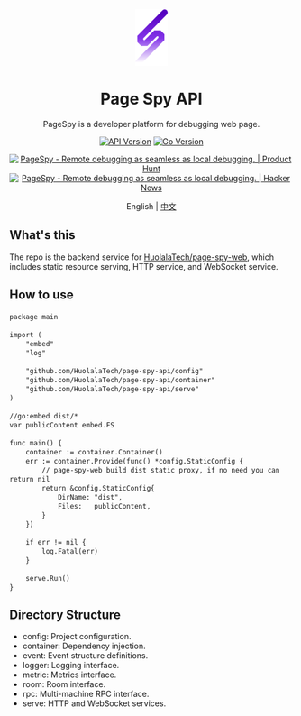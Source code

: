 [main-repo]: https://github.com/HuolalaTech/page-spy-web
[api-ver-img]: https://img.shields.io/github/v/tag/HuolalaTech/page-spy-api?label=version
[api-ver-url]: https://github.com/HuolalaTech/page-spy-api/tags
[api-go-img]: https://img.shields.io/github/go-mod/go-version/HuolalaTech/page-spy-api?label=go
[api-go-url]: https://github.com/HuolalaTech/page-spy-api/blob/master/go.mod

<div align="center">
<img src="./.github/assets/logo.svg" height="100" />

<h1>Page Spy API</h1>

<p>PageSpy is a developer platform for debugging web page.</p>

[![API Version][api-ver-img]][api-ver-url]
[![Go Version][api-go-img]][api-go-url]


<a href="https://www.producthunt.com/posts/pagespy?utm_source=badge-featured&utm_medium=badge&utm_souce=badge-pagespy" target="_blank"><img src="https://api.producthunt.com/widgets/embed-image/v1/featured.svg?post_id=429852&theme=light" alt="PageSpy - Remote&#0032;debugging&#0032;as&#0032;seamless&#0032;as&#0032;local&#0032;debugging&#0046; | Product Hunt" height="36" /></a> <a href="https://news.ycombinator.com/item?id=38679798" target="_blank"><img src="https://hackernews-badge.vercel.app/api?id=38679798" alt="PageSpy - Remote&#0032;debugging&#0032;as&#0032;seamless&#0032;as&#0032;local&#0032;debugging&#0046; | Hacker News" height="36" /></a>

English | [中文](./README_ZH.md)

</div>

## What's this

The repo is the backend service for [HuolalaTech/page-spy-web][main-repo], which includes static resource serving, HTTP service, and WebSocket service.

## How to use

```golang
package main

import (
	"embed"
	"log"

	"github.com/HuolalaTech/page-spy-api/config"
	"github.com/HuolalaTech/page-spy-api/container"
	"github.com/HuolalaTech/page-spy-api/serve"
)

//go:embed dist/*
var publicContent embed.FS

func main() {
	container := container.Container()
	err := container.Provide(func() *config.StaticConfig {
		// page-spy-web build dist static proxy, if no need you can return nil
		return &config.StaticConfig{
			DirName: "dist",
			Files:   publicContent,
		}
	})

	if err != nil {
		log.Fatal(err)
	}

	serve.Run()
}

```

## Directory Structure

- config: Project configuration.
- container: Dependency injection.
- event: Event structure definitions.
- logger: Logging interface.
- metric: Metrics interface.
- room: Room interface.
- rpc: Multi-machine RPC interface.
- serve: HTTP and WebSocket services.
